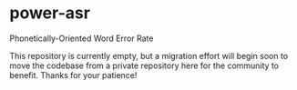 # power-asr
Phonetically-Oriented Word Error Rate

This repository is currently empty, but a migration effort will begin soon to move the codebase from a private repository here for the community to benefit. Thanks for your patience!
